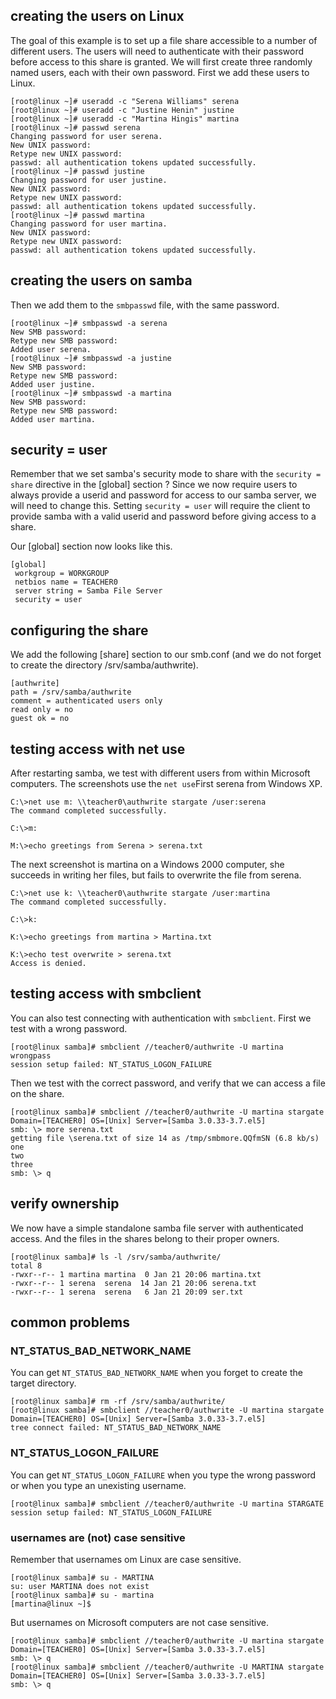 ## creating the users on Linux

The goal of this example is to set up a file share accessible to a
number of different users. The users will need to authenticate with
their password before access to this share is granted. We will first
create three randomly named users, each with their own password. First
we add these users to Linux.

    [root@linux ~]# useradd -c "Serena Williams" serena
    [root@linux ~]# useradd -c "Justine Henin" justine
    [root@linux ~]# useradd -c "Martina Hingis" martina
    [root@linux ~]# passwd serena
    Changing password for user serena.
    New UNIX password: 
    Retype new UNIX password: 
    passwd: all authentication tokens updated successfully.
    [root@linux ~]# passwd justine
    Changing password for user justine.
    New UNIX password: 
    Retype new UNIX password: 
    passwd: all authentication tokens updated successfully.
    [root@linux ~]# passwd martina
    Changing password for user martina.
    New UNIX password: 
    Retype new UNIX password: 
    passwd: all authentication tokens updated successfully.
        

## creating the users on samba

Then we add them to the `smbpasswd` file, with the same
password.

    [root@linux ~]# smbpasswd -a serena
    New SMB password:
    Retype new SMB password:
    Added user serena.
    [root@linux ~]# smbpasswd -a justine
    New SMB password:
    Retype new SMB password:
    Added user justine.
    [root@linux ~]# smbpasswd -a martina
    New SMB password:
    Retype new SMB password:
    Added user martina.
            

## security = user

Remember that we set samba's security mode to share with the
`security = share` directive in the \[global\] section ?
Since we now require users to always provide a userid and password for
access to our samba server, we will need to change this. Setting
`security = user` will require the client to provide samba with a valid
userid and password before giving access to a share.

Our \[global\] section now looks like this.

    [global]
     workgroup = WORKGROUP
     netbios name = TEACHER0
     server string = Samba File Server
     security = user
        

## configuring the share

We add the following \[share\] section to our smb.conf (and we do not
forget to create the directory /srv/samba/authwrite).

    [authwrite]
    path = /srv/samba/authwrite
    comment = authenticated users only
    read only = no
    guest ok = no
        

## testing access with net use

After restarting samba, we test with different users from within
Microsoft computers. The screenshots use the
`net use`First serena from Windows XP.

    C:\>net use m: \\teacher0\authwrite stargate /user:serena
    The command completed successfully.

    C:\>m:

    M:\>echo greetings from Serena > serena.txt
            

The next screenshot is martina on a Windows 2000 computer, she succeeds
in writing her files, but fails to overwrite the file from serena.

    C:\>net use k: \\teacher0\authwrite stargate /user:martina
    The command completed successfully.

    C:\>k:

    K:\>echo greetings from martina > Martina.txt

    K:\>echo test overwrite > serena.txt
    Access is denied.
            

## testing access with smbclient

You can also test connecting with authentication with
`smbclient`. First we test with a wrong password.

    [root@linux samba]# smbclient //teacher0/authwrite -U martina wrongpass
    session setup failed: NT_STATUS_LOGON_FAILURE
        

Then we test with the correct password, and verify that we can access a
file on the share.

    [root@linux samba]# smbclient //teacher0/authwrite -U martina stargate
    Domain=[TEACHER0] OS=[Unix] Server=[Samba 3.0.33-3.7.el5]
    smb: \> more serena.txt 
    getting file \serena.txt of size 14 as /tmp/smbmore.QQfmSN (6.8 kb/s)
    one
    two
    three
    smb: \> q
        

## verify ownership

We now have a simple standalone samba file server with authenticated
access. And the files in the shares belong to their proper owners.

    [root@linux samba]# ls -l /srv/samba/authwrite/
    total 8
    -rwxr--r-- 1 martina martina  0 Jan 21 20:06 martina.txt
    -rwxr--r-- 1 serena  serena  14 Jan 21 20:06 serena.txt
    -rwxr--r-- 1 serena  serena   6 Jan 21 20:09 ser.txt
        

## common problems

### NT_STATUS_BAD_NETWORK_NAME

You can get `NT_STATUS_BAD_NETWORK_NAME` when you forget
to create the target directory.

    [root@linux samba]# rm -rf /srv/samba/authwrite/
    [root@linux samba]# smbclient //teacher0/authwrite -U martina stargate
    Domain=[TEACHER0] OS=[Unix] Server=[Samba 3.0.33-3.7.el5]
    tree connect failed: NT_STATUS_BAD_NETWORK_NAME
            

### NT_STATUS_LOGON_FAILURE

You can get `NT_STATUS_LOGON_FAILURE` when you type the
wrong password or when you type an unexisting username.

    [root@linux samba]# smbclient //teacher0/authwrite -U martina STARGATE
    session setup failed: NT_STATUS_LOGON_FAILURE
            

### usernames are (not) case sensitive

Remember that usernames om Linux are case sensitive.

    [root@linux samba]# su - MARTINA
    su: user MARTINA does not exist
    [root@linux samba]# su - martina
    [martina@linux ~]$ 
            

But usernames on Microsoft computers are not case sensitive.

    [root@linux samba]# smbclient //teacher0/authwrite -U martina stargate
    Domain=[TEACHER0] OS=[Unix] Server=[Samba 3.0.33-3.7.el5]
    smb: \> q
    [root@linux samba]# smbclient //teacher0/authwrite -U MARTINA stargate
    Domain=[TEACHER0] OS=[Unix] Server=[Samba 3.0.33-3.7.el5]
    smb: \> q
            


